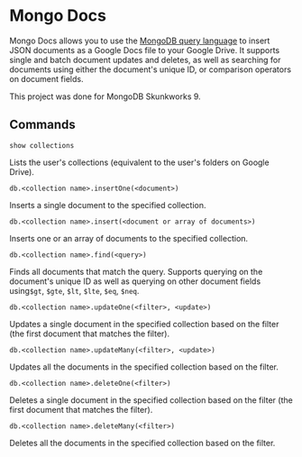 # Mongo Docs
Mongo Docs allows you to use the [MongoDB query language](https://docs.mongodb.com/manual/reference/method/js-collection) to insert JSON documents as a Google Docs file to your Google Drive. It supports single and batch document updates and deletes, as well as searching for documents using either the document's unique ID, or comparison operators on document fields. 

This project was done for MongoDB Skunkworks 9.

## Commands
`show collections`

Lists the user's collections (equivalent to the user's folders on Google Drive).

`db.<collection name>.insertOne(<document>)`

Inserts a single document to the specified collection.

`db.<collection name>.insert(<document or array of documents>)`

Inserts one or an array of documents to the specified collection.

`db.<collection name>.find(<query>)`

Finds all documents that match the query. Supports querying on the document's unique ID as well as querying on other document fields using`$gt`, `$gte`, `$lt`, `$lte`, `$eq`, `$neq`. 

`db.<collection name>.updateOne(<filter>, <update>)`

Updates a single document in the specified collection based on the filter (the first document that matches the filter).

`db.<collection name>.updateMany(<filter>, <update>)`

Updates all the documents in the specified collection based on the filter.

`db.<collection name>.deleteOne(<filter>)`

Deletes a single document in the specified collection based on the filter (the first document that matches the filter).

`db.<collection name>.deleteMany(<filter>)`

Deletes all the documents in the specified collection based on the filter.
